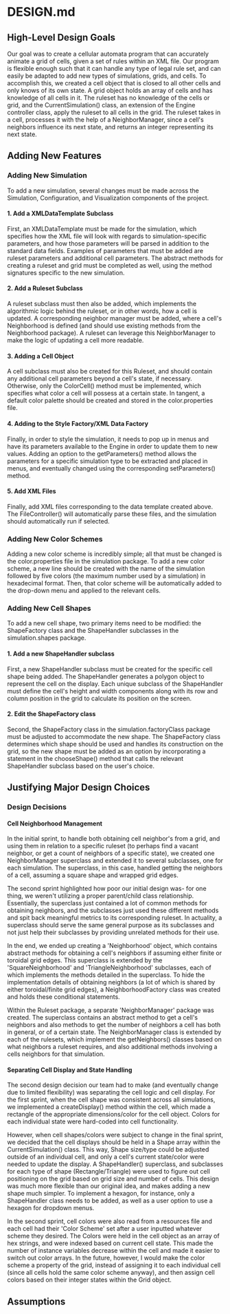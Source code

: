 # DESIGN.md
## High-Level Design Goals
Our goal was to create a cellular automata program that can accurately animate a grid of cells,  given a set of rules within an XML file. Our program is flexible enough such that it can handle any type of legal rule set, and can easily be adapted to add new types of simulations, grids, and cells.
To accomplish this, we created a cell object that is closed to all other cells and only knows of its own state. A grid object holds an array of cells and has knowledge of all cells in it. The ruleset has no knowledge of the cells or grid, and the CurrentSimulation() class, an extension of the Engine controller class, apply the ruleset to all cells in the grid. The ruleset takes in a cell, processes it with the help of a NeighborManager, since a cell's neighbors influence its next state, and returns an integer representing its next state. 

## Adding New Features

### Adding New Simulation
To add a new simulation, several changes must be made across the Simulation, Configuration, and Visualization components of the project.

#### 1. Add a XMLDataTemplate Subclass
First, an XMLDataTemplate must be made for the simulation, which specifies how the XML file will look with regards to simulation-specific parameters, and how those parameters will be parsed in addition to the standard data fields. Examples of parameters that must be added are ruleset parameters and additional cell parameters. The abstract methods for creating a ruleset and grid must be completed as well, using the method signatures specific to the new simulation.

#### 2. Add a Ruleset Subclass
A ruleset subclass must then also be added, which implements the algorithmic logic behind the ruleset, or in other words, how a cell is updated. A corresponding neighbor manager must be added, where a cell's Neighborhood is defined (and should use existing methods from the Neighborhood package). A ruleset can leverage this NeighborManager to make the logic of updating a cell more readable.

#### 3. Adding a Cell Object
A cell subclass must also be created for this Ruleset, and should contain any additional cell parameters beyond a cell's state, if necessary. Otherwise, only the ColorCell() method must be implemented, which specifies what color a cell will possess at a certain state. In  tangent, a default color palette should be created and stored in the color.properties file.

#### 4. Adding to the Style Factory/XML Data Factory
Finally, in order to style the simulation, it needs to pop up in menus and have its parameters available to the Engine in order to update them to new values. Adding an option to the getParameters() method allows the parameters for a specific simulation type to be extracted and placed in menus, and eventually changed using the corresponding setParameters() method.

#### 5. Add XML Files
Finally, add XML files corresponding to the data template created above. The FileController() will automatically parse these files, and the simulation should automatically run if selected.

### Adding New Color Schemes
Adding a new color scheme is incredibly simple; all that must be changed is the color.properties file in the simulation package. To add a new color scheme, a new line should be created with the name of the simulation followed by five colors (the maximum number used by a simulation) in hexadecimal format. Then, that color scheme will be automatically added to the drop-down menu and applied to the relevant cells.

### Adding New Cell Shapes
To add a new cell shape, two primary items need to be modified: the ShapeFactory class and the ShapeHandler subclasses in the simulation.shapes package.

#### 1. Add a new ShapeHandler subclass
First, a new ShapeHandler subclass must be created for the specific cell shape being added. The ShapeHandler generates a polygon object to represent the cell on the display. Each unique subclass of the ShapeHandler must define the cell's height and width components along with its row and column position in the grid to calculate its position on the screen.

#### 2. Edit the ShapeFactory class
Second, the ShapeFactory class in the simulation.factoryClass package must be adjusted to accommodate the new shape. The ShapeFactory class determines which shape should be used and handles its construction on the grid, so the new shape must be added as an option by incorporating a statement in the chooseShape() method that calls the relevant ShapeHandler subclass based on the user's choice.

## Justifying Major Design Choices
### Design Decisions
#### Cell Neighborhood Management
In the initial sprint, to handle both obtaining cell neighbor's from a grid, and using them in relation to a specific ruleset (to perhaps find a vacant neighbor, or get a count of neighbors of a specific state), we created one NeighborManager superclass and extended it to several subclasses, one for each simulation. The superclass, in this case, handled getting the neighbors of a cell, assuming a square shape and wrapped grid edges.

The second sprint highlighted how poor our initial design was- for one thing, we weren't utilizing a proper parent/child class relationship. Essentially, the superclass just contained a lot of common methods for obtaining neighbors, and the subclasses just used these different methods and spit back meaningful metrics to its corresponding ruleset. In actuality, a superclass should serve the same general purpose as its subclasses and not just help their subclasses by providing unrelated methods for their use.

In the end, we ended up creating a 'Neighborhood' object, which contains abstract methods for obtaining a cell's neighbors if assuming either finite or toroidal grid edges. This superclass is extended by the 'SquareNeighborhood' and 'TriangleNeighborhood' subclasses, each of which implements the methods detailed in the superclass. To hide the implementation details of obtaining neighbors (a lot of which is shared by either toroidal/finite grid edges), a NeighborhoodFactory class was created and holds these conditional statements.

Within the Ruleset package, a separate 'NeighborManager' package was created. The superclass contains an abstract method to get a cell's neighbors and also methods to get the number of neighbors a cell has both in general, or of a certain state. The NeighborManager class is extended by each of the rulesets, which implement the getNeighbors() classes based on what neighbors a ruleset requires, and also additional methods involving a cells neighbors for that simulation.

#### Separating Cell Display and State Handling
The second design decision our team had to make (and eventually change due to limited flexibility) was separating the cell logic and cell display. For the first sprint, when the cell shape was consistent across all simulations, we implemented a createDisplay() method within the cell, which made a rectangle of the appropriate dimensions/color for the cell object. Colors for each individual state were hard-coded into cell functionality.

However, when cell shapes/colors were subject to change in the final sprint, we decided that the cell displays should be held in a Shape array within the CurrentSimulation() class. This way, Shape size/type could be adjusted outside of an individual cell, and only a cell's current state/color were needed to update the display. A ShapeHandler() superclass, and subclasses for each type of shape (Rectangle/Triangle) were used to figure out cell positioning on the grid based on grid size and number of cells. This design was much more flexible than our original idea, and makes adding a new shape much simpler. To implement a hexagon, for instance, only a ShapeHandler class needs to be added, as well as a user option to use a hexagon for dropdown menus.

In the second sprint, cell colors were also read from a resources file and each cell had their 'Color Scheme' set after a user inputted whatever scheme they desired. The Colors were held in the cell object as an array of hex strings, and were indexed based on current cell state. This made the number of instance variables decrease within the cell and made it easier to switch out color arrays. In the future, however, I would make the color scheme a property of the grid, instead of assigning it to each individual cell (since all cells hold the same color scheme anyway), and then assign cell colors based on their integer states within the Grid object.

## Assumptions

